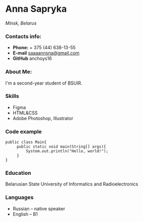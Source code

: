 # Anna Sapryka
*Minsk, Belarus*

### Contacts info:
* **Phone:** + 375 (44) 638-13-55
* **E-mail** saaaannsna@gmail.com
* **GitHub** anchoys16

### About Me:
I'm a second-year student of BSUIR.

### Skills
* Figma
* HTML&CSS
* Adobe Photoshop, Illustrator

### Code example

```
public class Main{
     public static void main(String[] args){
         System.out.println("Hello, world!");
     }
}
```
### Education 
Belarusian State University of Informatics and Radioelectronics

### Languages 
* Russian – native speaker
* English – B1 

